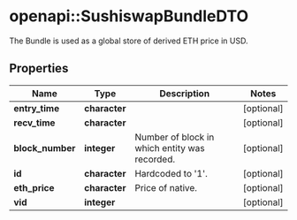 # openapi::SushiswapBundleDTO

The Bundle is used as a global store of derived ETH price in USD.

## Properties
Name | Type | Description | Notes
------------ | ------------- | ------------- | -------------
**entry_time** | **character** |  | [optional] 
**recv_time** | **character** |  | [optional] 
**block_number** | **integer** | Number of block in which entity was recorded. | [optional] 
**id** | **character** | Hardcoded to &#39;1&#39;. | [optional] 
**eth_price** | **character** | Price of native. | [optional] 
**vid** | **integer** |  | [optional] 


